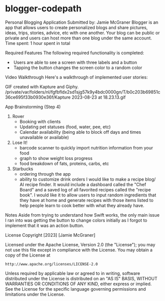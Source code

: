 # blogger-codepath
Personal Blogging Application
Submitted by: Jamie McGraner
Blogger is an app that allows users to create personalized blogs and share pictures, ideas, trips, stories, advice, etc with one another. Your blog can be public or private and users can host more than one blog under the same account.
Time spent: 1 hour spent in total

Required Features
The following required functionality is completed:
*  Users are able to see a screen with three labels and a button
*  Tapping the button changes the screen color to a random color

Video Walkthrough
Here's a walkthrough of implemented user stories:


GIF created with Kapture and Giphy.  
/private/var/folders/nl/fgfbfldx2sd1sjg57k9y4bdc0000gn/T/b0c203b69851c36ce695f33b0930e36f/Kapture 2023-08-23 at 18.23.13.gif

App Brainstorming (Step 4)
1. Rover
    * Booking with clients
    * Updating pet statuses (food, water, pee, etc)
    * Calendar availability (being able to block off days and times unavailable or available)
2. Lose It!
    * barcode scanner to quickly import nutrition information from your food
    * graph to show weight loss progress
    * food breakdown of fats, proteins, carbs, etc
3. Starbucks
    * ordering through the app
    * ability to customize drink orders
I would like to make a recipe blog/ AI recipe finder. It would include a dashboard called the "Chef Board" and a saved log of all favorited recipes called the "recipe book". I would like it to allow users to input random ingredients that they have at home and generate recipes with those items listed to help people learn to cook better with what they already have.

Notes
Aside from trying to understand how Swift works, the only main issue I ran into was getting the button to change colors initially as I forgot to implement that it was an action button.

License
Copyright [2023] [Jamie McGraner]

Licensed under the Apache License, Version 2.0 (the "License");
you may not use this file except in compliance with the License.
You may obtain a copy of the License at

    http://www.apache.org/licenses/LICENSE-2.0

Unless required by applicable law or agreed to in writing, software
distributed under the License is distributed on an "AS IS" BASIS,
WITHOUT WARRANTIES OR CONDITIONS OF ANY KIND, either express or implied.
See the License for the specific language governing permissions and
limitations under the License.
